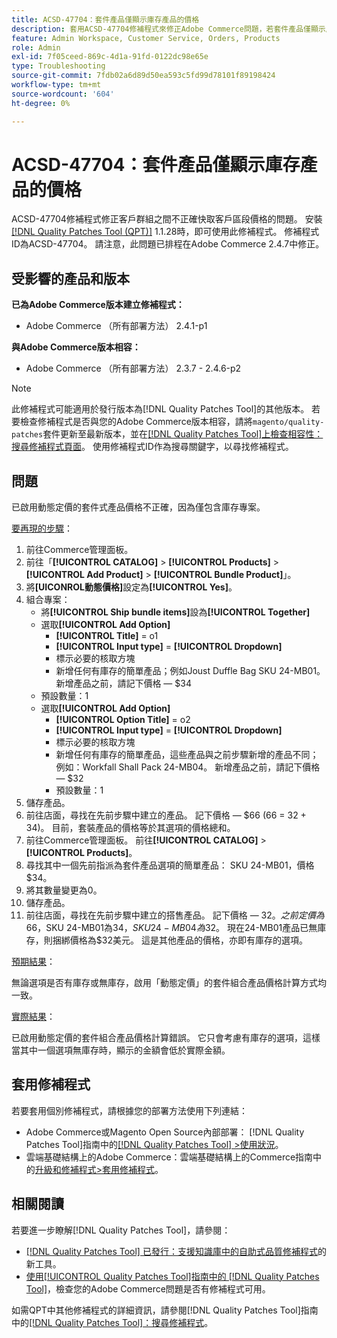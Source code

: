 ```yaml
---
title: ACSD-47704：套件產品僅顯示庫存產品的價格
description: 套用ACSD-47704修補程式來修正Adobe Commerce問題，若套件產品僅顯示庫存產品的價格。
feature: Admin Workspace, Customer Service, Orders, Products
role: Admin
exl-id: 7f05ceed-869c-4d1a-91fd-0122dc98e65e
type: Troubleshooting
source-git-commit: 7fdb02a6d89d50ea593c5fd99d78101f89198424
workflow-type: tm+mt
source-wordcount: '604'
ht-degree: 0%

---
```


# ACSD-47704：套件產品僅顯示庫存產品的價格

ACSD-47704修補程式修正客戶群組之間不正確快取客戶區段價格的問題。 安裝[[!DNL Quality Patches Tool (QPT)]](https://experienceleague.adobe.com/zh-hant/docs/commerce-operations/tools/quality-patches-tool/quality-patches-tool-to-self-serve-quality-patches) 1.1.28時，即可使用此修補程式。 修補程式ID為ACSD-47704。 請注意，此問題已排程在Adobe Commerce 2.4.7中修正。

## 受影響的產品和版本

**已為Adobe Commerce版本建立修補程式：**

* Adobe Commerce （所有部署方法） 2.4.1-p1

**與Adobe Commerce版本相容：**

* Adobe Commerce （所有部署方法） 2.3.7 - 2.4.6-p2

>[!NOTE]
>
>此修補程式可能適用於發行版本為[!DNL Quality Patches Tool]的其他版本。 若要檢查修補程式是否與您的Adobe Commerce版本相容，請將`magento/quality-patches`套件更新至最新版本，並在[[!DNL Quality Patches Tool]上檢查相容性：搜尋修補程式頁面](https://experienceleague.adobe.com/tools/commerce-quality-patches/index.html?lang=zh-Hant)。 使用修補程式ID作為搜尋關鍵字，以尋找修補程式。

## 問題

已啟用動態定價的套件式產品價格不正確，因為僅包含庫存專案。

<u>要再現的步驟</u>：

1. 前往Commerce管理面板。
1. 前往「**[!UICONTROL CATALOG]** > **[!UICONTROL Products]** > **[!UICONTROL Add Product]** > **[!UICONTROL Bundle Product]**」。
1. 將&#x200B;**[UICONROL動態價格]**&#x200B;設定為&#x200B;**[!UICONTROL Yes]**。
1. 組合專案：
   * 將&#x200B;**[!UICONTROL Ship bundle items]**&#x200B;設為&#x200B;**[!UICONTROL Together]**
   * 選取&#x200B;**[!UICONTROL Add Option]**
      * **[!UICONTROL Title]** = o1
      * **[!UICONTROL Input type]** = **[!UICONTROL Dropdown]**
      * 標示必要的核取方塊
      * 新增任何有庫存的簡單產品；例如Joust Duffle Bag SKU 24-MB01。 新增產品之前，請記下價格 — $34
   * 預設數量：1
   * 選取&#x200B;**[!UICONTROL Add Option]**
      * **[!UICONTROL Option Title]** = o2
      * **[!UICONTROL Input type]** = **[!UICONTROL Dropdown]**
      * 標示必要的核取方塊
      * 新增任何有庫存的簡單產品，這些產品與之前步驟新增的產品不同；例如：Workfall Shall Pack 24-MB04。 新增產品之前，請記下價格 — $32
      * 預設數量：1
1. 儲存產品。
1. 前往店面，尋找在先前步驟中建立的產品。 記下價格 — $66
(66 = 32 + 34)。
目前，套裝產品的價格等於其選項的價格總和。
1. 前往Commerce管理面板。 前往&#x200B;**[!UICONTROL CATALOG]** > **[!UICONTROL Products]**。
1. 尋找其中一個先前指派為套件產品選項的簡單產品：
SKU 24-MB01，價格$34。
1. 將其數量變更為0。
1. 儲存產品。
1. 前往店面，尋找在先前步驟中建立的搭售產品。 記下價格 — $32。 之前定價為$66，SKU 24-MB01為$34，SKU 24-MB04為$32。 現在24-MB01產品已無庫存，則捆綁價格為$32美元。 這是其他產品的價格，亦即有庫存的選項。

<u>預期結果</u>：

無論選項是否有庫存或無庫存，啟用「動態定價」的套件組合產品價格計算方式均一致。

<u>實際結果</u>：

已啟用動態定價的套件組合產品價格計算錯誤。 它只會考慮有庫存的選項，這樣當其中一個選項無庫存時，顯示的金額會低於實際金額。

## 套用修補程式

若要套用個別修補程式，請根據您的部署方法使用下列連結：

* Adobe Commerce或Magento Open Source內部部署： [!DNL Quality Patches Tool]指南中的[[!DNL Quality Patches Tool] >使用狀況](/help/tools/quality-patches-tool/usage.md)。
* 雲端基礎結構上的Adobe Commerce：雲端基礎結構上的Commerce指南中的[升級和修補程式>套用修補程式](https://experienceleague.adobe.com/docs/commerce-cloud-service/user-guide/develop/upgrade/apply-patches.html?lang=zh-Hant)。

## 相關閱讀

若要進一步瞭解[!DNL Quality Patches Tool]，請參閱：

* [[!DNL Quality Patches Tool] 已發行：支援知識庫中的自助式品質修補程式](https://experienceleague.adobe.com/zh-hant/docs/commerce-operations/tools/quality-patches-tool/quality-patches-tool-to-self-serve-quality-patches)的新工具。
* [使用[!UICONTROL Quality Patches Tool]指南中的 [!DNL Quality Patches Tool]](/help/tools/quality-patches-tool/patches-available-in-qpt/check-patch-for-magento-issue-with-magento-quality-patches.md)，檢查您的Adobe Commerce問題是否有修補程式可用。


如需QPT中其他修補程式的詳細資訊，請參閱[!DNL Quality Patches Tool]指南中的[[!DNL Quality Patches Tool]：搜尋修補程式](https://experienceleague.adobe.com/tools/commerce-quality-patches/index.html?lang=zh-Hant)。
